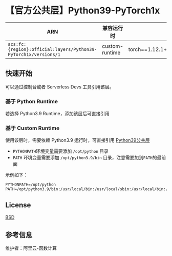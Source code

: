 
# 【官方公共层】Python39-PyTorch1x

| ARN  |  兼容运行时  | 版本 |
|------|------|--------|
| `acs:fc:{region}:official:layers/Python39-PyTorch1x/versions/1` | custom-runtime   | torch==1.12.1+cpu,torchaudio==0.12.1+cpu,torchvision==0.13.1+cpu |

## 快速开始
可以通过控制台或者 Serverless Devs 工具引用该层。

### 基于 Python Runtime 
若选择 Python3.9 Runtime，添加该层后可直接引用

### 基于 Custom Runtime
使用该层时，需要依赖 Python3.9 运行时，可直接引用 [Python39公共层](../Python39/README.md)
- `PYTHONPATH`环境变量需要添加 `/opt/python` 目录
- `PATH` 环境变量需要添加 `/opt/python3.9/bin` 目录，注意需要加到`PATH`的最前面

示例如下：
```shell
PYTHONPATH=/opt/python
PATH=/opt/python3.9/bin:/usr/local/bin:/usr/local/sbin:/usr/local/bin:/usr/sbin:/usr/bin:/sbin:/bin:/opt/bin
```

## License
[BSD](https://github.com/pytorch/pytorch/blob/master/LICENSE)

## 参考信息
维护者：阿里云-函数计算